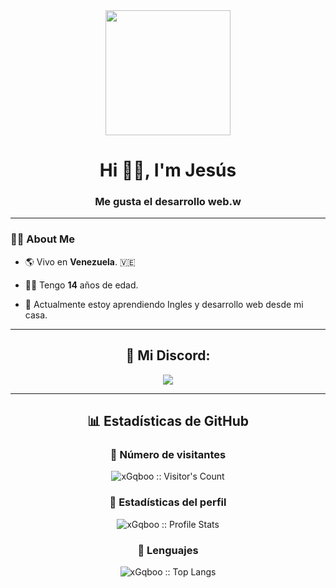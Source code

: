 <!--
Github stats code taken from Zinkil-YT | https://github.com/Zinkil-YT/Zinkil-YT

Discord idea taken from Zinkil-YT | https://github.com/Zinkil-YT/Zinkil-YT
-->

<div id=header align="center">
<img src="https://media.giphy.com/media/QQQoLTqkm7v3y/giphy.gif" width="200" />
<h1 align="center">Hi 👋🏻, I'm Jesús</h1>
<h3 align="center">Me gusta el desarrollo web.w</h3>
</div>

---

### 👨‍💻 About Me

- 🌎 Vivo en **Venezuela**. 🇻🇪

- 👦🏻 Tengo **14** años de edad.

- 📝 Actualmente estoy aprendiendo Ingles y desarrollo web desde mi casa.

---

<h2 align="center">💬 Mi Discord: </h2>
<p align="center"><img src="https://discord.c99.nl/widget/theme-3/961980282808983623.png" /></p>

---
<!--
### 🌐 Programming Languages

| [<img src="https://github.com/devicons/devicon/blob/master/icons/html5/html5-original.svg" title="HTML5" alt="HTML" width="40" height="40"/>]() | [<img src="https://github.com/devicons/devicon/blob/master/icons/css3/css3-plain-wordmark.svg"  title="CSS3" alt="CSS" width="40" height="40"/>]() | [<img src="https://raw.githubusercontent.com/github/explore/80688e429a7d4ef2fca1e82350fe8e3517d3494d/topics/php/php.png" alt="php" width="38">](https://php.net/)
|---|---|---|

### 🛠️ Tools

| [<img src="https://raw.githubusercontent.com/github/explore/80688e429a7d4ef2fca1e82350fe8e3517d3494d/topics/git/git.png" alt="Git" width="24">](https://git-scm.com/) | [<img src="https://upload.wikimedia.org/wikipedia/commons/thumb/2/2d/Visual_Studio_Code_1.18_icon.svg/1200px-Visual_Studio_Code_1.18_icon.svg.png" alt="vscode" width="24">](https://code.visualstudio.com/)
|---|---|

---
-->

<h2 align="center">📊 Estadísticas de GitHub</h2>

<h3 align="center">👀 Número de visitantes </h3>
<p align="center"><img src="https://profile-counter.glitch.me/{xGqboo}/count.svg" alt="xGqboo :: Visitor's Count" /></p>

<h3 align="center">👤 Estadísticas del perfil </h3>
<p align="center"><img src="https://github-readme-stats.vercel.app/api?username=xGqboo&include_all_commits=true&count_private=true&theme=react&show_icons=true&hide_border=true&title_color=2c98ff&icon_color=2c98ff&bg_color=0d1117" alt="xGqboo :: Profile Stats" /></p>

<h3 align="center">🥇 Lenguajes </h3>
<p align="center"><img src="https://github-readme-stats.vercel.app/api/top-langs/?username=xGqboo&layout=compact&theme=react&show_icons=true&hide_border=true&title_color=2c98ff&icon_color=2c98ff&bg_color=0d1117" alt="xGqboo :: Top Langs" /></p>

<!--
Github stats code taken from Zinkil-YT | https://github.com/Zinkil-YT/Zinkil-YT

Discord idea taken from Zinkil-YT | https://github.com/Zinkil-YT/Zinkil-YT
-->
